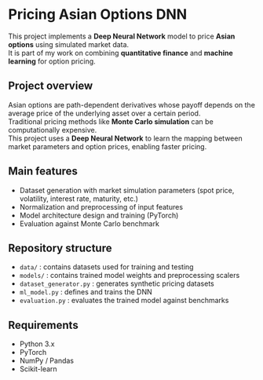 # Pricing Asian Options DNN

This project implements a **Deep Neural Network** model to price **Asian options** using simulated market data.  
It is part of my work on combining **quantitative finance** and **machine learning** for option pricing.

## Project overview
Asian options are path-dependent derivatives whose payoff depends on the average price of the underlying asset over a certain period.  
Traditional pricing methods like **Monte Carlo simulation** can be computationally expensive.  
This project uses a **Deep Neural Network** to learn the mapping between market parameters and option prices, enabling faster pricing.

## Main features
- Dataset generation with market simulation parameters (spot price, volatility, interest rate, maturity, etc.)
- Normalization and preprocessing of input features
- Model architecture design and training (PyTorch)
- Evaluation against Monte Carlo benchmark

## Repository structure
- `data/` : contains datasets used for training and testing
- `models/` : contains trained model weights and preprocessing scalers
- `dataset_generator.py` : generates synthetic pricing datasets
- `ml_model.py` : defines and trains the DNN
- `evaluation.py` : evaluates the trained model against benchmarks

## Requirements
- Python 3.x
- PyTorch
- NumPy / Pandas
- Scikit-learn


